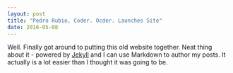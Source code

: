 ```yaml
---
layout: post
title: "Pedro Rubio, Coder. Ocder. Launches Site"
date: 2016-05-08
---
```


Well. Finally got around to putting this old website together.
Neat thing about it - powered by [Jekyll](http://jekyllrb.com) and I can use Markdown to author my posts.
It actually is a lot easier than I thought it was going to be.
